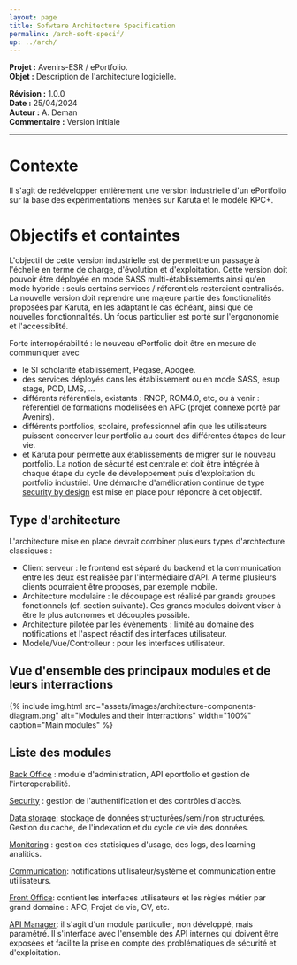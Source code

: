 ```yaml
---
layout: page
title: Sofwtare Architecture Specification
permalink: /arch-soft-specif/
up: ../arch/
---
```


**Projet :** Avenirs-ESR / ePortfolio. <br/>
**Objet :** Description de l'architecture logicielle.<br/>

**Révision :** 1.0.0<br/>
**Date :** 25/04/2024<br/>
**Auteur :** A. Deman<br/>
**Commentaire :** Version initiale<br/>

-----
# Contexte
Il s'agit de redévelopper entièrement une version industrielle d'un ePortfolio sur la base des expérimentations menées sur Karuta et le  modèle KPC+. 

# Objectifs et containtes
L'objectif de cette version industrielle est de permettre un passage à l'échelle en terme de charge, d'évolution et d'exploitation. 
Cette version doit pouvoir être déployée en mode SASS multi-établissements ainsi qu'en mode hybride : seuls certains services / réferentiels resteraient centralisés.
La nouvelle version doit reprendre une majeure partie des fonctionalités proposées par Karuta, en les adaptant le cas échéant, ainsi que de nouvelles fonctionnalités. Un focus particulier est porté sur l'ergononomie et l'accessiblité.

Forte interropérabilité : le nouveau ePortfolio doit être en mesure de communiquer avec 
- le SI scholarité établissement, Pégase, Apogée. 
-  des services déployés dans les établissement ou en mode SASS, esup stage, POD, LMS, ...
- différents référentiels, existants : RNCP, ROM4.0, etc, ou à venir : réferentiel de formations modélisées en APC (projet connexe porté par Avenirs).
- différents portfolios, scolaire, professionnel afin que les utilisateurs puissent concerver leur portfolio au court des différentes étapes de leur vie.
- et Karuta pour permette aux établissements de migrer sur le nouveau portfolio.
La notion de sécurité est centrale et doit être intégrée à chaque étape du cycle de développement puis d'exploitation du portfolio industriel. Une démarche d'amélioration continue de type [security by design](../security-by-design/index.markdown) est mise en place pour répondre à cet objectif.

## Type d'architecture
L'architecture mise en place devrait combiner plusieurs types d'archtecture classiques :
- Client serveur : le frontend est séparé du backend et la communication entre les deux est réalisée par l'intermédiaire d'API. A terme plusieurs clients pourraient être proposés, par exemple mobile.
- Architecture modulaire : le découpage est réalisé par grands groupes fonctionnels (cf. section suivante). Ces grands modules doivent viser à être le plus autonomes et découplés possible.
- Architecture pilotée par les évènements : limité au domaine des notifications  et l'aspect réactif des interfaces utilisateur.
- Modele/Vue/Controlleur : pour les interfaces utilisateur.

## Vue d'ensemble des principaux modules et de leurs interractions

{% include img.html
        src="assets/images/architecture-components-diagram.png"
        alt="Modules and their interractions"
        width="100%"
        caption="Main modules"
%}

## Liste des modules

[Back Office](./architecture-back-office.markdown) : module d'administration, API eportfolio et gestion de l'interoperabilité.

[Security](../arch-soft-specif-security) : gestion de l'authentification et des contrôles d'accès.

[Data storage](./architecture-data-storage.markdown): stockage de données structurées/semi/non structurées. Gestion du cache, de l'indexation et du cycle de vie des données.

[Monitoring](./architecture-monitoring.markdown) : gestion des statisiques d'usage, des logs, des learning analitics.

[Communication](./architecture-communication.markdown): notifications utilisateur/système et communication entre utilisateurs.

[Front Office](./architecture-front-office.markdown): contient les interfaces utilisateurs et les règles métier par grand domaine : APC, Projet de vie, CV, etc.

[API Manager](./architecture-apim.markdown): il s'agit d'un module particulier, non développé, mais paramétré. Il s'interface avec l'ensemble des API internes qui doivent être exposées et facilite la prise en compte des problématiques de sécurité et d'exploitation. 



